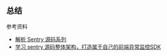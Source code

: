 ## 总结

参考资料

- [解析 Sentry 源码系列](https://juejin.cn/post/6918290580619902989)
- [学习 sentry 源码整体架构，打造属于自己的前端异常监控SDK](https://segmentfault.com/a/1190000020870683)
